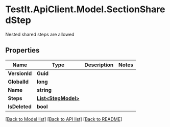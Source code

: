 # TestIt.ApiClient.Model.SectionSharedStep
Nested shared steps are allowed

## Properties

Name | Type | Description | Notes
------------ | ------------- | ------------- | -------------
**VersionId** | **Guid** |  | 
**GlobalId** | **long** |  | 
**Name** | **string** |  | 
**Steps** | [**List&lt;StepModel&gt;**](StepModel.md) |  | 
**IsDeleted** | **bool** |  | 

[[Back to Model list]](../README.md#documentation-for-models) [[Back to API list]](../README.md#documentation-for-api-endpoints) [[Back to README]](../README.md)

